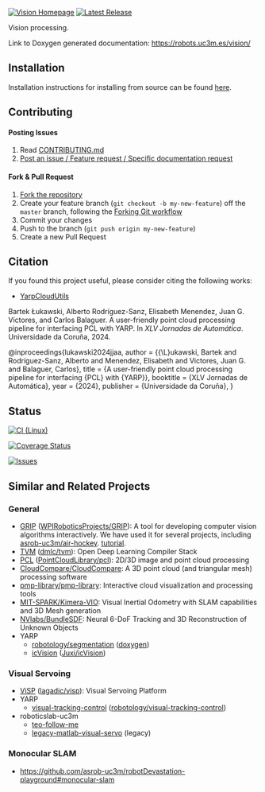 [![Vision Homepage](https://img.shields.io/badge/roboticslab-vision-orange.svg)](https://robots.uc3m.es/vision/) [![Latest Release](https://img.shields.io/github/tag/roboticslab-uc3m/vision.svg?label=Latest%20Release)](https://github.com/roboticslab-uc3m/vision/tags)

Vision processing.

Link to Doxygen generated documentation: https://robots.uc3m.es/vision/

## Installation

Installation instructions for installing from source can be found [here](doc/vision-install.md).

## Contributing

#### Posting Issues

1. Read [CONTRIBUTING.md](CONTRIBUTING.md)
2. [Post an issue / Feature request / Specific documentation request](https://github.com/roboticslab-uc3m/vision/issues)

#### Fork & Pull Request

1. [Fork the repository](https://github.com/roboticslab-uc3m/vision/fork)
2. Create your feature branch (`git checkout -b my-new-feature`) off the `master` branch, following the [Forking Git workflow](https://www.atlassian.com/git/tutorials/comparing-workflows/forking-workflow)
3. Commit your changes
4. Push to the branch (`git push origin my-new-feature`)
5. Create a new Pull Request

## Citation

If you found this project useful, please consider citing the following works:

- [YarpCloudUtils](libraries/YarpCloudUtils/)

Bartek Łukawski, Alberto Rodríguez-Sanz, Elisabeth Menendez, Juan G. Victores, and Carlos Balaguer. A user-friendly point cloud processing pipeline for interfacing PCL with YARP. In *XLV Jornadas de Automática*. Universidade da Coruña, 2024.

@inproceedings{lukawski2024jjaa,
    author    = {{\L}ukawski, Bartek and Rodríguez-Sanz, Alberto and Menendez, Elisabeth and Victores, Juan G. and Balaguer, Carlos},
    title     = {A user-friendly point cloud processing pipeline for interfacing {PCL} with {YARP}},
    booktitle = {XLV Jornadas de Automática},
    year      = {2024},
    publisher = {Universidade da Coruña},
}

## Status

[![CI (Linux)](https://github.com/roboticslab-uc3m/vision/workflows/Continuous%20Integration/badge.svg)](https://github.com/roboticslab-uc3m/vision/actions)

[![Coverage Status](https://coveralls.io/repos/roboticslab-uc3m/vision/badge.svg)](https://coveralls.io/r/roboticslab-uc3m/vision)

[![Issues](https://img.shields.io/github/issues/roboticslab-uc3m/vision.svg?label=Issues)](https://github.com/roboticslab-uc3m/vision/issues)

## Similar and Related Projects

### General
- [GRIP](https://wpiroboticsprojects.github.io/GRIP) ([WPIRoboticsProjects/GRIP](https://github.com/WPIRoboticsProjects/GRIP)): A tool for developing computer vision algorithms interactively. We have used it for several projects, including [asrob-uc3m/air-hockey](https://github.com/asrob-uc3m/air-hockey/issues/5). [tutorial](http://wpilib.screenstepslive.com/s/4485/m/24194/l/463566-introduction-to-grip).
- [TVM](https://tvm.ai) ([dmlc/tvm](https://github.com/dmlc/tvm)): Open Deep Learning Compiler Stack
- [PCL](http://pointclouds.org) ([PointCloudLibrary/pcl](https://github.com/PointCloudLibrary/pcl)): 2D/3D image and point cloud processing
- [CloudCompare/CloudCompare](https://github.com/CloudCompare/CloudCompare): A 3D point cloud (and triangular mesh) processing software
- [pmp-library/pmp-library](https://github.com/pmp-library/pmp-library): Interactive cloud visualization and processing tools
- [MIT-SPARK/Kimera-VIO](https://github.com/MIT-SPARK/Kimera-VIO): Visual Inertial Odometry with SLAM capabilities and 3D Mesh generation
- [NVlabs/BundleSDF](https://github.com/NVlabs/BundleSDF): Neural 6-DoF Tracking and 3D Reconstruction of Unknown Objects
- YARP
    - [robotology/segmentation](https://github.com/robotology/segmentation) ([doxygen](http://robotology.github.io/segmentation/doxygen/doc/html/modules.html))
    - [icVision](http://juxi.net/projects/icVision) ([Juxi/icVision](https://github.com/Juxi/icVision))

### Visual Servoing
- [ViSP](http://visp.inria.fr/) ([lagadic/visp](https://github.com/lagadic/visp)): Visual Servoing Platform
- YARP
    - [visual-tracking-control](https://robotology.github.io/visual-tracking-control) ([robotology/visual-tracking-control](https://github.com/robotology/visual-tracking-control))
- roboticslab-uc3m
    - [teo-follow-me](https://github.com/roboticslab-uc3m/teo-follow-me)
    - [legacy-matlab-visual-servo](https://github.com/roboticslab-uc3m/legacy-matlab-visual-servo) (legacy)

### Monocular SLAM
- https://github.com/asrob-uc3m/robotDevastation-playground#monocular-slam
